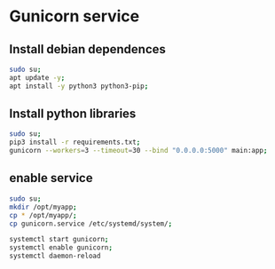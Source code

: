 # Gunicorn service

## Install debian dependences
```bash
sudo su;
apt update -y;
apt install -y python3 python3-pip;
```
## Install python libraries
```bash
sudo su;
pip3 install -r requirements.txt;
gunicorn --workers=3 --timeout=30 --bind "0.0.0.0:5000" main:app;
```
## enable service
```bash
sudo su;
mkdir /opt/myapp;
cp * /opt/myapp/;
cp gunicorn.service /etc/systemd/system/;

systemctl start gunicorn;
systemctl enable gunicorn;
systemctl daemon-reload
```
